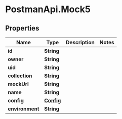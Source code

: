 # PostmanApi.Mock5

## Properties

Name | Type | Description | Notes
------------ | ------------- | ------------- | -------------
**id** | **String** |  | 
**owner** | **String** |  | 
**uid** | **String** |  | 
**collection** | **String** |  | 
**mockUrl** | **String** |  | 
**name** | **String** |  | 
**config** | [**Config**](Config.md) |  | 
**environment** | **String** |  | 


